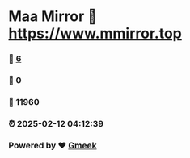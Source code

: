# Maa Mirror :link: https://www.mmirror.top 
### :page_facing_up: [6](https://www.mmirror.top/tag.html) 
### :speech_balloon: 0 
### :hibiscus: 11960 
### :alarm_clock: 2025-02-12 04:12:39 
### Powered by :heart: [Gmeek](https://github.com/Meekdai/Gmeek)
